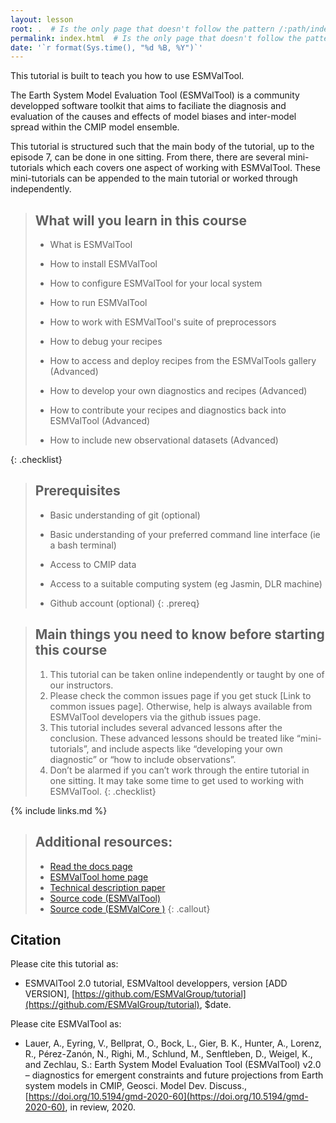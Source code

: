 ```yaml
---
layout: lesson
root: .  # Is the only page that doesn't follow the pattern /:path/index.html
permalink: index.html  # Is the only page that doesn't follow the pattern /:path/index.html
date: '`r format(Sys.time(), "%d %B, %Y")`'
---
```


This tutorial is built to teach you how to use ESMValTool.  

The Earth System Model Evaluation Tool (ESMValTool) is a community developped software toolkit that aims to faciliate
the diagnosis and evaluation of the causes and effects of model biases and inter-model spread within the CMIP model
ensemble.


This tutorial is structured such that the main body of the tutorial, up to the episode 7, can be done in one sitting.
From there, there are several mini-tutorials which each covers one aspect of working with ESMValTool.
These mini-tutorials can be appended to the main tutorial or worked through independently.

> ## What will you learn in this course
>
>   - What is ESMValTool
>
>   - How to install ESMValTool
>   - How to configure ESMValTool for your local system
>   - How to run ESMValTool
>   - How to work with ESMValTool's suite of preprocessors
>   - How to debug your recipes
>   - How to access and deploy recipes from the ESMValTools gallery (Advanced)
>   - How to develop your own diagnostics and recipes (Advanced)
>   - How to contribute your recipes and diagnostics back into ESMValTool (Advanced)
>   - How to include new observational datasets (Advanced)
>
{: .checklist}

> ## Prerequisites
>
> - Basic understanding of git (optional)
>
> - Basic understanding of your preferred command line interface (ie a bash terminal)
>
> - Access to CMIP data
>
> - Access to a suitable computing system (eg Jasmin, DLR machine)
>
> - Github account (optional)
{: .prereq}

> ## Main things you need to know before starting this course
>
> 1. This tutorial can be taken online independently or taught by one of our instructors.
> 2. Please check the common issues page if you get stuck [Link to common issues page]. Otherwise, help is always available from ESMValTool developers via the github issues page.  
> 3. This tutorial includes several advanced lessons after the conclusion. These advanced lessons should be treated like “mini-tutorials”, and include aspects like “developing your own diagnostic” or “how to include observations”.
> 4. Don’t be alarmed if you can’t work through the entire tutorial in one sitting. It may take some time to get used to working with ESMValTool.
{: .checklist}

{% include links.md %}


> ## Additional resources: 
> - [Read the docs page](https://esmvaltool.readthedocs.io/)
> - [ESMValTool home page](https://www.esmvaltool.org/)
> - [Technical description paper](https://doi.org/10.5194/gmd-13-1179-2020)
> - [Source code (ESMValTool)](https://github.com/ESMValGroup/ESMValTool)
> - [Source code (ESMValCore )](https://github.com/ESMValGroup/ESMValCore)
{: .callout}

## Citation

Please cite this tutorial as:

- ESMVAlTool 2.0 tutorial, ESMValtool developpers, version [ADD VERSION], 
  [https://github.com/ESMValGroup/tutorial](https://github.com/ESMValGroup/tutorial), 
  $date. 

Please cite ESMValTool as:

- Lauer, A., Eyring, V., Bellprat, O., Bock, L., Gier, B. K., Hunter, A., 
  Lorenz, R., Pérez-Zanón, N., Righi, M., Schlund, M., Senftleben, D., 
  Weigel, K., and Zechlau, S.: 
  Earth System Model Evaluation Tool (ESMValTool) v2.0 – diagnostics for 
  emergent constraints and future projections from Earth system models in CMIP, 
  Geosci. Model Dev. Discuss., 
  [https://doi.org/10.5194/gmd-2020-60](https://doi.org/10.5194/gmd-2020-60), 
  in review, 2020.


